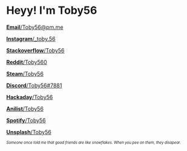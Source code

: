 # Heyy! I'm Toby56

[**Email**/Toby56@pm.me](mailto:Toby56@pm.me)

[**Instagram**/\_toby.56](https://www.instagram.com/_toby.56/)

[**Stackoverflow**/Toby56](https://stackoverflow.com/users/8654224/toby56)

[**Reddit**/Toby560](https://www.reddit.com/user/Toby560)

[**Steam**/Toby56](https://steamcommunity.com/id/Toby560/)

[**Discord**/Toby56#7881](https://discord.gg/yhespeDjVs)

[**Hackaday**/Toby56](https://hackaday.io/Toby56)

[**Anilist**/Toby56](https://anilist.co/user/Toby56/)

[**Spotify**/Toby56](https://open.spotify.com/user/jxfyeiqho881nfzek50wohoxx?si=LTOKBK_yRAGgGW3A9JUYJA)

[**Unsplash**/Toby56](https://unsplash.com/@toby56/)

<sup><sup>*Someone once told me that good friends are like snowflakes. When you pee on them, they disapear.*</sup></sup>

<!--
**Toby56/Toby56** is a ✨ _special_ ✨ repository because its `README.md` (this file) appears on your GitHub profile.

Here are some ideas to get you started:

- 🔭 I’m currently working on ...
- 🌱 I’m currently learning ...
- 👯 I’m looking to collaborate on ...
- 🤔 I’m looking for help with ...
- 💬 Ask me about ...
- 📫 How to reach me: ...
- 😄 Pronouns: ...
- ⚡ Fun fact: ...
-->
